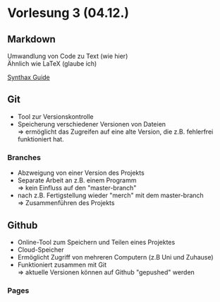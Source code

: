 # Vorlesung 3 (04.12.)

## Markdown
Umwandlung von Code zu Text (wie hier)  
Ähnlich wie LaTeX (glaube ich)  
  
[Synthax Guide](https://www.markdownguide.org/basic-syntax/)


## Git
- Tool zur Versionskontrolle  
- Speicherung verschiedener Versionen von Dateien  
=> ermöglicht das Zugreifen auf eine alte Version, die z.B. fehlerfrei funktioniert hat.

### Branches
- Abzweigung von einer Version des Projekts
- Separate Arbeit an z.B. einem Programm  
=> kein Einfluss auf den "master-branch"
- nach z.B. Fertigstellung wieder "merch" mit dem master-branch  
=> Zusammenführen des Projekts


## Github
- Online-Tool zum Speichern und Teilen eines Projektes
- Cloud-Speicher
- Ermöglicht Zugriff von mehreren Computern (z.B Uni und Zuhause)
- Funktioniert zusammen mit Git  
  => aktuelle Versionen können auf Github "gepushed" werden

### Pages

### 

